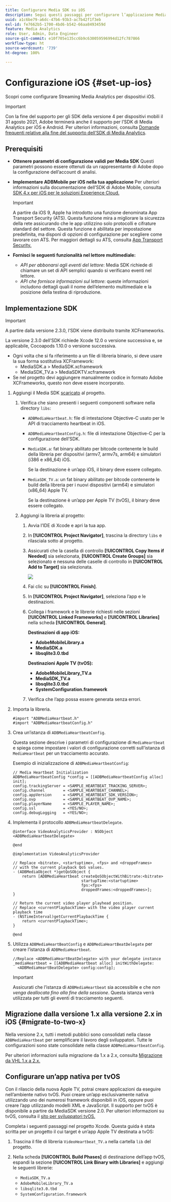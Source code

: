 ```yaml
---
title: Configurare Media SDK su iOS
description: Segui questi passaggi per configurare l’applicazione Media SDK su iOS.
uuid: a1c6be79-a6dc-47b6-93b3-ac7b42f1f3eb
exl-id: fe7662b5-1700-4bd6-b542-66aa8493459d
feature: Media Analytics
role: User, Admin, Data Engineer
source-git-commit: e10f705e135cc6b9c630059596994d12fc787866
workflow-type: ht
source-wordcount: '739'
ht-degree: 100%

---
```


# Configurazione iOS {#set-up-ios}

Scopri come configurare Streaming Media Analytics per dispositivi iOS.

>[!IMPORTANT]
>
>Con la fine del supporto per gli SDK della versione 4 per dispositivi mobili il 31 agosto 2021, Adobe terminerà anche il supporto per l’SDK di Media Analytics per iOS e Android.  Per ulteriori informazioni, consulta [Domande frequenti relative alla fine del supporto dell’SDK di Media Analytics](/help/sdk-implement/end-of-support-faqs.md).

## Prerequisiti 

* **Ottenere parametri di configurazione validi per Media SDK**
Questi parametri possono essere ottenuti da un rappresentante di Adobe dopo la configurazione dell’account di analisi.
* **Implementare ADBMobile per iOS nella tua applicazione**
Per ulteriori informazioni sulla documentazione dell’SDK di Adobe Mobile, consulta [SDK 4.x per iOS per le soluzioni Experience Cloud.](https://experienceleague.adobe.com/docs/mobile-services/ios/overview.html?lang=it)

   >[!IMPORTANT]
   >
   >A partire da iOS 9, Apple ha introdotto una funzione denominata App Transport Security (ATS). Questa funzione mira a migliorare la sicurezza della rete assicurando che le app utilizzino solo protocolli e cifrature standard del settore. Questa funzione è abilitata per impostazione predefinita, ma disponi di opzioni di configurazione per scegliere come lavorare con ATS. Per maggiori dettagli su ATS, consulta [App Transport Security.](https://experienceleague.adobe.com/docs/mobile-services/ios/config-ios/app-transport-security.html?lang=it)

* **Fornisci le seguenti funzionalità nel lettore multimediale:**

   * _API per abbonarsi agli eventi del lettore_: Media SDK richiede di chiamare un set di API semplici quando si verificano eventi nel lettore.
   * _API che fornisce informazioni sul lettore_: queste informazioni includono dettagli quali il nome dell’elemento multimediale e la posizione della testina di riproduzione.

## Implementazione SDK

>[!IMPORTANT]
>
>A partire dalla versione 2.3.0, l’SDK viene distribuito tramite XCFrameworks.
>
>La versione 2.3.0 dell’SDK richiede Xcode 12.0 o versione successiva e, se applicabile, Cocoapods 1.10.0 o versione successiva.

* Ogni volta che si fa riferimento a un file di libreria binario, si deve usare la sua forma sostitutiva XCFramework:
   * MediaSDK.a > MediaSDK.xcframework
   * MediaSDK_TV.a > MediaSDKTV.xcframework
* Se nel progetto devi aggiungere manualmente codice in formato Adobe XCFrameworks, questo non deve essere incorporato.

1. Aggiungi il Media SDK [scaricato](/help/sdk-implement/download-sdks.md#download-2x-sdks) al progetto.

   1. Verifica che siano presenti i seguenti componenti software nella directory `libs`:

      * `ADBMediaHeartbeat.h`: file di intestazione Objective-C usato per le API di tracciamento heartbeat in iOS.
      * `ADBMediaHeartbeatConfig.h`: file di intestazione Objective-C per la configurazione dell’SDK.
      * `MediaSDK.a`: fat binary abilitato per bitcode contenente le build della libreria per dispositivi (armv7, armv7s, arm64) e simulatori (i386 e x86_64) iOS.

         Se la destinazione è un’app iOS, il binary deve essere collegato.

      * `MediaSDK_TV.a`: un fat binary abilitato per bitcode contenente le build della libreria per i nuovi dispositivi (arm64) e simulatori (x86_64) Apple TV.

         Se la destinazione è un’app per Apple TV (tvOS), il binary deve essere collegato.
   1. Aggiungi la libreria al progetto:

      1. Avvia l’IDE di Xcode e apri la tua app.
      1. In **[!UICONTROL Project Navigator]**, trascina la directory `libs` e rilasciala sotto al progetto.

      1. Assicurati che la casella di controllo **[!UICONTROL Copy Items if Needed]** sia selezionata, **[!UICONTROL Create Groups]** sia selezionato e nessuna delle caselle di controllo in **[!UICONTROL Add to Target]** sia selezionata.

         ![](assets/choose-options_ios.png)

      1. Fai clic su **[!UICONTROL Finish]**.
      1. In **[!UICONTROL Project Navigator]**, seleziona l’app e le destinazioni.
      1. Collega i framework e le librerie richiesti nelle sezioni **[!UICONTROL Linked Frameworks]** e **[!UICONTROL Libraries]** nella scheda **[!UICONTROL General]**.

         **Destinazioni di app iOS:**

         * **AdobeMobileLibrary.a**
         * **MediaSDK.a**
         * **libsqlite3.0.tbd**

         **Destinazioni Apple TV (tvOS):**

         * **AdobeMobileLibrary_TV.a**
         * **MediaSDK_TV.a**
         * **libsqlite3.0.tbd**
         * **SystemConfiguration.framework**
      1. Verifica che l’app possa essere generata senza errori.




1. Importa la libreria.

   ```
   #import "ADBMediaHeartbeat.h"
   #import "ADBMediaHeartbeatConfig.h"
   ```

1. Crea un’istanza di `ADBMediaHeartbeatConfig`.

   Questa sezione descrive i parametri di configurazione di `MediaHeartbeat` e spiega come impostare i valori di configurazione corretti sull’istanza di `MediaHeartbeat` per un tracciamento accurato.

   Esempio di inizializzazione di `ADBMediaHeartbeatConfig`:

   ```
   // Media Heartbeat Initialization
   ADBMediaHeartbeatConfig *config = [[ADBMediaHeartbeatConfig alloc] init];
   config.trackingServer = <SAMPLE_HEARTBEAT_TRACKING_SERVER>;
   config.channel        = <SAMPLE_HEARTBEAT_CHANNEL>;
   config.appVersion     = <SAMPLE_HEARTBEAT_SDK_VERSION>;
   config.ovp            = <SAMPLE_HEARTBEAT_OVP_NAME>;
   config.playerName     = <SAMPLE_PLAYER_NAME>;
   config.ssl            = <YES/NO>;
   config.debugLogging   = <YES/NO>;
   ```

1. Implementa il protocollo `ADBMediaHeartbeatDelegate`.

   ```
   @interface VideoAnalyticsProvider : NSObject <ADBMediaHeartbeatDelegate>
   
   @end
   
   @implementation VideoAnalyticsProvider
   
   // Replace <bitrate>, <startuptime>, <fps> and <droppeFrames>  
   // with the current playback QoS values.
   - (ADBMediaObject *)getQoSObject {
       return [ADBMediaHeartbeat createQoSObjectWithBitrate:<bitrate>  
                                 startupTime:<startuptime>   
                                 fps:<fps>  
                                 droppedFrames:<droppedFrames>];
   }
   
   // Return the current video player playhead position.
   // Replace <currentPlaybackTime> with the video player current playback time
   - (NSTimeInterval)getCurrentPlaybackTime {
       return <currentPlaybackTime>;
   }
   
   @end
   ```

1. Utilizza `ADBMediaHeartBeatConfig` e `ADBMediaHeartBeatDelegate` per creare l’istanza di `ADBMediaHeartbeat`.

   ```
   //Replace <ADBMediaHeartBeatDelegate> with your delegate instance
   _mediaHeartbeat = [[ADBMediaHeartbeat alloc] initWithDelegate:
     <ADBMediaHeartBeatDelegate> config:config];
   ```

   >[!IMPORTANT]
   >
   >Assicurati che l’istanza di `ADBMediaHeartbeat` sia accessibile e che *non venga deallocata fino alla fine della sessione*. Questa istanza verrà utilizzata per tutti gli eventi di tracciamento seguenti.

## Migrazione dalla versione 1.x alla versione 2.x in iOS {#migrate-to-two-x}

Nella versione 2.x, tutti i metodi pubblici sono consolidati nella classe `ADBMediaHeartbeat` per semplificare il lavoro degli sviluppatori. Tutte le configurazioni sono state consolidate nella classe `ADBMediaHeartbeatConfig`.

Per ulteriori informazioni sulla migrazione da 1.x a 2.x, consulta [Migrazione da VHL 1.x a 2.x.](/help/sdk-implement/va-1x-to-2x/mig-1x-2x-overview.md)

## Configurare un’app nativa per tvOS

Con il rilascio della nuova Apple TV, potrai creare applicazioni da eseguire nell’ambiente nativo tvOS. Puoi creare un’app esclusivamente nativa utilizzando uno dei numerosi framework disponibili in iOS, oppure puoi creare l’app utilizzando modelli XML e JavaScript. Il supporto per tvOS è disponibile a partire da MediaSDK versione 2.0. Per ulteriori informazioni su tvOS, consulta il [sito per sviluppatori tvOS.](https://developer.apple.com/tvos/)

Completa i seguenti passaggi nel progetto Xcode. Questa guida è stata scritta per un progetto il cui target è un’app Apple TV destinata a tvOS:

1. Trascina il file di libreria `VideoHeartbeat_TV.a` nella cartella `lib` del progetto.

1. Nella scheda **[!UICONTROL Build Phases]** di destinazione dell’app tvOS, espandi la sezione **[!UICONTROL Link Binary with Libraries]** e aggiungi le seguenti librerie:

   * `MediaSDK_TV.a`
   * `AdobeMobileLibrary_TV.a`
   * `libsqlite3.0.tbd`
   * `SystemConfiguration.framework`
